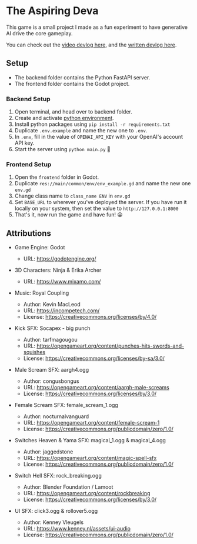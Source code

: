 # The Aspiring Deva
This game is a small project I made as a fun experiment to have generative AI drive the core gameplay.

You can check out the [video devlog here](https://www.youtube.com/watch?v=3ewOax-F45g), and the [written devlog here](https://skyvastern.com/blogs/i-created-a-game-that-uses-generative-ai-to-drive-the-main-gameplay/).


## Setup
- The backend folder contains the Python FastAPI server.
- The frontend folder contains the Godot project.

### Backend Setup
1. Open terminal, and head over to backend folder.
2. Create and activate [python environment](https://docs.python.org/3/library/venv.html).
3. Install python packages using `pip install -r requirements.txt`
4. Duplicate `.env.example` and name the new one to `.env`.
5. In `.env`, fill in the value of `OPENAI_API_KEY` with your OpenAI's account API key.
6. Start the server using `python main.py` 🚀


### Frontend Setup
1. Open the `frontend` folder in Godot.
2. Duplicate `res://main/common/env/env_example.gd` and name the new one `env.gd`
3. Change class name to `class_name ENV` in `env.gd`
4. Set `BASE_URL` to wherever you've deployed the server. If you have run it locally on your system, then set the value to `http://127.0.0.1:8000`
5. That's it, now run the game and have fun! 😀

## Attributions

- Game Engine: Godot
    - URL: https://godotengine.org/

- 3D Characters: Ninja & Erika Archer
    - URL: https://www.mixamo.com/

- Music: Royal Coupling
    - Author: Kevin MacLeod
    - URL: https://incompetech.com/
    - License: https://creativecommons.org/licenses/by/4.0/

- Kick SFX: Socapex - big punch
    - Author: tarfmagougou
    - URL: https://opengameart.org/content/punches-hits-swords-and-squishes
    - License: https://creativecommons.org/licenses/by-sa/3.0/

- Male Scream SFX: aargh4.ogg
    - Author: congusbongus
    - URL: https://opengameart.org/content/aargh-male-screams
    - License: https://creativecommons.org/licenses/by/3.0/

- Female Scream SFX: female_scream_1.ogg
    - Author: nocturnalvanguard
    - URL: https://opengameart.org/content/female-scream-1
    - License: https://creativecommons.org/publicdomain/zero/1.0/

- Switches Heaven & Yama SFX: magical_1.ogg & magical_4.ogg
    - Author: jaggedstone
    - URL: https://opengameart.org/content/magic-spell-sfx
    - License: https://creativecommons.org/publicdomain/zero/1.0/

- Switch Hell SFX: rock_breaking.ogg
    - Author: Blender Foundation / Lamoot
    - URL: https://opengameart.org/content/rockbreaking
    - License: https://creativecommons.org/licenses/by/3.0/

- UI SFX: click3.ogg & rollover5.ogg
    - Author: Kenney Vleugels
    - URL: https://www.kenney.nl/assets/ui-audio
    - License: https://creativecommons.org/publicdomain/zero/1.0/
